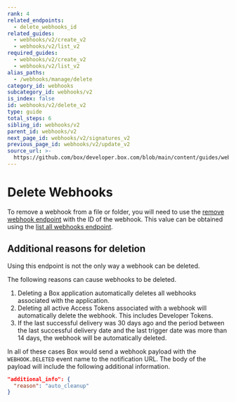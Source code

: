 ```yaml
---
rank: 4
related_endpoints:
  - delete_webhooks_id
related_guides:
  - webhooks/v2/create_v2
  - webhooks/v2/list_v2
required_guides:
  - webhooks/v2/create_v2
  - webhooks/v2/list_v2
alias_paths:
  - /webhooks/manage/delete
category_id: webhooks
subcategory_id: webhooks/v2
is_index: false
id: webhooks/v2/delete_v2
type: guide
total_steps: 6
sibling_id: webhooks/v2
parent_id: webhooks/v2
next_page_id: webhooks/v2/signatures_v2
previous_page_id: webhooks/v2/update_v2
source_url: >-
  https://github.com/box/developer.box.com/blob/main/content/guides/webhooks/v2/delete_v2.md
---
```

# Delete Webhooks

To remove a webhook from a file or folder, you will need to use the
[remove webhook endpoint][delete] with the ID of the webhook. This value can
be obtained using the [list all webhooks endpoint][list].

<Samples id='delete_webhooks_id'>

</Samples>

## Additional reasons for deletion

Using this endpoint is not the only way a webhook can be deleted.

The following reasons can cause webhooks to be deleted.

1. Deleting a Box application automatically deletes all webhooks associated with
   the application.
2. Deleting all active Access Tokens associated with a webhook will
   automatically delete the webhook. This includes Developer Tokens.
3. If the last successful delivery was 30 days ago and the period between the
   last successful delivery date and the last trigger date was more than 14
   days, the webhook will be automatically deleted.

In all of these cases Box would send a webhook payload with the
`WEBHOOK.DELETED` event name to the notification URL. The body of the payload
will include the following additional information.

```json
"additional_info": {
  "reason": "auto_cleanup"
}
```

[delete]: e://delete-webhooks-id
[list]: e://get-webhooks